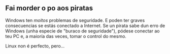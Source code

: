 <?php require("../../entete.php"); ?> <?php require("../../base.php"); ?>

<div id="corps">

<h2>Fai morder o po aos piratas</h2>

<p>Windows ten <i>moitos</i> problemas de seguridade. E poden ter graves consecuencias se estás conectado a Internet. Se un pirata sabe dun erro de Windows (unha especie de "buraco de seguridade"), pódese conectar ao teu PC e, a maioría das veces, tomar o control do mesmo.</p>

<p>Linux non é perfecto, pero...</p>

</div>
</body>
</html>
